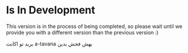 # Is In Development
This version is in the process of being completed, so please wait until we provide you with a different version than the previous version :)

برید تو اکانت a-tavana بهش فحش بدین
